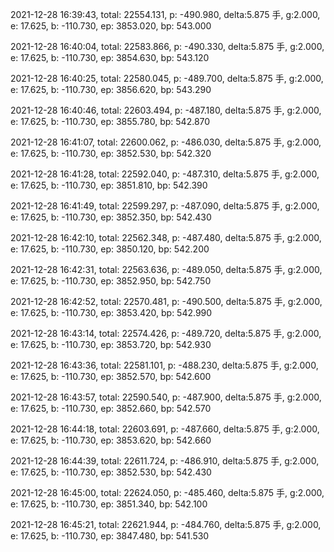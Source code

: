 2021-12-28 16:39:43, total: 22554.131, p: -490.980, delta:5.875 手, g:2.000, e: 17.625, b: -110.730, ep: 3853.020, bp: 543.000

2021-12-28 16:40:04, total: 22583.866, p: -490.330, delta:5.875 手, g:2.000, e: 17.625, b: -110.730, ep: 3854.630, bp: 543.120

2021-12-28 16:40:25, total: 22580.045, p: -489.700, delta:5.875 手, g:2.000, e: 17.625, b: -110.730, ep: 3856.620, bp: 543.290

2021-12-28 16:40:46, total: 22603.494, p: -487.180, delta:5.875 手, g:2.000, e: 17.625, b: -110.730, ep: 3855.780, bp: 542.870

2021-12-28 16:41:07, total: 22600.062, p: -486.030, delta:5.875 手, g:2.000, e: 17.625, b: -110.730, ep: 3852.530, bp: 542.320

2021-12-28 16:41:28, total: 22592.040, p: -487.310, delta:5.875 手, g:2.000, e: 17.625, b: -110.730, ep: 3851.810, bp: 542.390

2021-12-28 16:41:49, total: 22599.297, p: -487.090, delta:5.875 手, g:2.000, e: 17.625, b: -110.730, ep: 3852.350, bp: 542.430

2021-12-28 16:42:10, total: 22562.348, p: -487.480, delta:5.875 手, g:2.000, e: 17.625, b: -110.730, ep: 3850.120, bp: 542.200

2021-12-28 16:42:31, total: 22563.636, p: -489.050, delta:5.875 手, g:2.000, e: 17.625, b: -110.730, ep: 3852.950, bp: 542.750

2021-12-28 16:42:52, total: 22570.481, p: -490.500, delta:5.875 手, g:2.000, e: 17.625, b: -110.730, ep: 3853.420, bp: 542.990

2021-12-28 16:43:14, total: 22574.426, p: -489.720, delta:5.875 手, g:2.000, e: 17.625, b: -110.730, ep: 3853.720, bp: 542.930

2021-12-28 16:43:36, total: 22581.101, p: -488.230, delta:5.875 手, g:2.000, e: 17.625, b: -110.730, ep: 3852.570, bp: 542.600

2021-12-28 16:43:57, total: 22590.540, p: -487.900, delta:5.875 手, g:2.000, e: 17.625, b: -110.730, ep: 3852.660, bp: 542.570

2021-12-28 16:44:18, total: 22603.691, p: -487.660, delta:5.875 手, g:2.000, e: 17.625, b: -110.730, ep: 3853.620, bp: 542.660

2021-12-28 16:44:39, total: 22611.724, p: -486.910, delta:5.875 手, g:2.000, e: 17.625, b: -110.730, ep: 3852.530, bp: 542.430

2021-12-28 16:45:00, total: 22624.050, p: -485.460, delta:5.875 手, g:2.000, e: 17.625, b: -110.730, ep: 3851.340, bp: 542.100

2021-12-28 16:45:21, total: 22621.944, p: -484.760, delta:5.875 手, g:2.000, e: 17.625, b: -110.730, ep: 3847.480, bp: 541.530